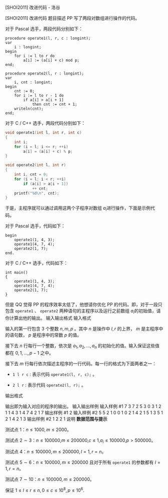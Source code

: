 



[SHOI2011] 改进代码 - 洛谷














[SHOI2011] 改进代码
题目描述
 PP 写了两段对数组进行操作的代码。

对于 Pascal 选手，两段代码分别如下： 

```
procedure operate1(l, r, c : longint);
var
    i : longint;
begin
    for i := l to r do
        a[i] := (a[i] + c) mod p;
end;

procedure operate2(l, r : longint);
var
    i, cnt : longint;
begin
    cnt := 0;
    for i := l to r - 1 do
        if a[i] > a[i + 1]
            then cnt := cnt + 1;
    writeln(cnt);
end;
```

对于 C / C++ 选手，两段代码分别如下：

```cpp
void operate1(int l, int r, int c)
{
    int i;
    for (i = l; i <= r; ++i)
        a[i] = (a[i] + c) % p;
}

void operate2(int l, int r)
{
    int i, cnt = 0;
    for (i = l; i < r; ++i)
        if (a[i] > a[i + 1])
            ++ cnt;
    printf("%d\n", cnt);
}
```

于是，主程序就可以通过调用这两个子程序对数组 $a_i$​​ 进行操作，下面是示例代码。

对于 Pascal 选手，代码如下：

```
begin
    operate1(1, 4, 3);
    operate1(4, 7, 4);
    operate2(1, 7);
end.
```

对于 C / C++ 选手，代码如下：

```
int main()
{
    operate1(1, 4, 3);
    operate1(4, 7, 4);
    operate2(1, 7);
}
```

但是 QQ 觉得 PP 的程序效率太低了，他想请你优化 PP 的代码。即，对于一段只包含 ``operate1`` 、 ``operate2`` 两种语句的主程序以及运行之前数组 $a_i$​​ 的初始值，请你计算出他的输出。
输入输出格式
输入格式

输入的第一行包含 $3$ 个整数 $n,m,p$ 。其中 $n$ 是操作中 $l,r$ 的上界， $m$ 是主程序中的语句数， $p$ 是程序中的常数 $p$ 的值。

接下去 $n$ 行每行一个整数，依次是 $a_1,a_2,…,a_n$ 的初始化的值。输入保证这些值都在 $0,1,…,p-1$ 之中。

接下去 $m$ 行每行依次描述主程序的一行代码。每一行的格式为下面两者之一：

-    ``1 l r c`` : 表示代码 ``operate1(l, r, c);`` 。

-    ``2 l r`` : 表示代码 ``operate2(l, r);`` 。


输出格式

输出即为输入对应的程序的输出。
输入输出样例
输入样例 #1
7 3 7
2
5
3
0
3
1
2
1 1 4 3
1 4 7 4
2 1 7
输出样例 #1
2
输入样例 #2
5 5 2
1
0
0
1
0
2 1 4
2 1 5
1 3 5 1
2 1 4
2 1 3
输出样例 #2
1
2
2
1
说明
**数据范围与提示**

测试点 $1$：$n \le 1000,m \le 2000$。

测试点 $2 \sim 3$：$n \le 100000$,$m \le 200000$,$c \le 1$,$a_i \le 100000$,$p>500000$。

测试点 $4$：$n \le 100000,m \le 200000,l=1,r=n$。

测试点 $5 \sim 6$：$n \le 100000,m \le 200000$ 且对于所有 ``operate1`` 的参数都有 $l=1,r=n$。

测试点 $7 \sim 10$：$n \le 100000,m \le 200000$。

保证 $1 \le l \le r \le n,0 \le c \le 10^8,p \le 10^6$​​.






